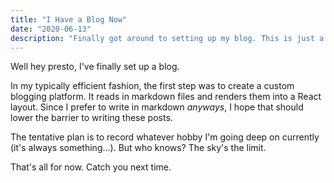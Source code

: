 ```yaml
---
title: "I Have a Blog Now"
date: "2020-06-13"
description: "Finally got around to setting up my blog. This is just a quick hello."
---
```


Well hey presto, I've finally set up a blog. 

In my typically efficient fashion, the first step was to create a custom blogging platform. It reads in markdown files and renders them into a React layout. Since I prefer to write in markdown _anyways_, I hope that should lower the barrier to writing these posts.

The tentative plan is to record whatever hobby I'm going deep on currently (it's always something...). But who knows? The sky's the limit. 

That's all for now. Catch you next time.

